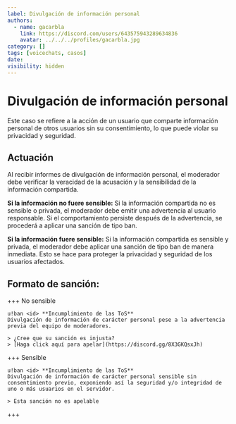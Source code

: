 ```yaml
---
label: Divulgación de información personal
authors:
  - name: gacarbla
    link: https://discord.com/users/643575943289634836
    avatar: ../../../profiles/gacarbla.jpg
category: []
tags: [voicechats, casos]
date: 
visibility: hidden
---
```


# Divulgación de información personal
Este caso se refiere a la acción de un usuario que comparte información personal de otros usuarios sin su consentimiento, lo que puede violar su privacidad y seguridad.

## Actuación
Al recibir informes de divulgación de información personal, el moderador debe verificar la veracidad de la acusación y la sensibilidad de la información compartida. 

**Si la información no fuere sensible:** Si la información compartida no es sensible o privada, el moderador debe emitir una advertencia al usuario responsable. Si el comportamiento persiste después de la advertencia, se procederá a aplicar una sanción de tipo ban.

**Si la información fuere sensible:** Si la información compartida es sensible y privada, el moderador debe aplicar una sanción de tipo ban de manera inmediata. Esto se hace para proteger la privacidad y seguridad de los usuarios afectados.

## Formato de sanción:
+++ No sensible
```
u!ban <id> **Incumplimiento de las ToS**
Divulgación de información de carácter personal pese a la advertencia previa del equipo de moderadores.

> ¿Cree que su sanción es injusta?
> [Haga click aquí para apelar](https://discord.gg/8X3GKQsxJh)
```
+++ Sensible
```
u!ban <id> **Incumplimiento de las ToS**
Divulgación de información de carácter personal sensible sin consentimiento previo, exponiendo así la seguridad y/o integridad de uno o más usuarios en el servidor. 

> Esta sanción no es apelable
```
+++